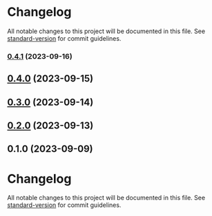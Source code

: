 # Changelog

All notable changes to this project will be documented in this file. See [standard-version](https://github.com/conventional-changelog/standard-version) for commit guidelines.

### [0.4.1](https://github.com/yasirshahzad/heroic-ui-library/compare/v0.4.0...v0.4.1) (2023-09-16)

## [0.4.0](https://github.com/yasirshahzad/heroic-ui-library/compare/v0.3.0...v0.4.0) (2023-09-15)

## [0.3.0](https://github.com/yasirshahzad/heroic-ui-library/compare/v0.2.0...v0.3.0) (2023-09-14)

## [0.2.0](https://github.com/yasirshahzad/heroic-ui-library/compare/v0.1.0...v0.2.0) (2023-09-13)

## 0.1.0 (2023-09-09)

# Changelog

All notable changes to this project will be documented in this file. See [standard-version](https://github.com/conventional-changelog/standard-version) for commit guidelines.
